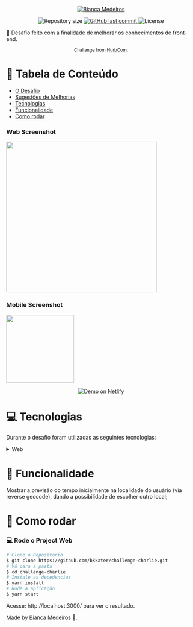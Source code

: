 <p align='center'>
  <a href="https://www.linkedin.com/in/bkkater/" align="center">
      <img alt="Bianca Medeiros" src="https://img.shields.io/badge/-BiancaMedeiros-29B6D1?style=for-the-badge&logo=Linkedin&logoColor=white" />
  </a>
</p>

<p align="center">	
  
  <img alt="Repository size" src="https://img.shields.io/github/repo-size/bkkater/challenge-charlie?color=774DD6&style=for-the-badge">

  <a href="https://github.com/bkkater/challenge-charlie/commits/master">
    <img alt="GitHub last commit" src="https://img.shields.io/github/last-commit/bkkater/challenge-charlie?color=774DD6&style=for-the-badge">
  </a> 
  <img alt="License" src="https://img.shields.io/badge/license-NoLicense-8257E5?style=for-the-badge">
</p>

:rocket: Desafio feito com a finalidade de melhorar os conhecimentos de front-end. 

<div align="center" display="flex" flexDirection="column">
  <sub>Challange from
    <a href="https://github.com/hurbcom">HurbCom</a>.
  </sub>
</div>

# :pushpin: Tabela de Conteúdo

* [O Desafio](#eyes-site-de-demostração) 
* [Sugestões de Melhorias](#eyes-site-de-demostração) 
* [Tecnologias](#computer-tecnologias)
* [Funcionalidade](#rocket-funcionalidade)
* [Como rodar](#construction_worker-como-rodar)

### Web Screenshot
<div style="display: flex; flex-direction: 'row'; align-items: 'center';">
   <img src="./.github/mockup-mac.png" width="400px">
</div>

### Mobile Screenshot
<div style="display: flex; flex-direction: 'row';">
   <img src="./.github/mockup-iphone.png" width="180">
</div>

<p align="center">
  <a href="https://app.netlify.com/" target="_blank">
    <img alt="Demo on Netlify" src="https://res.cloudinary.com/lukemorales/image/upload/v1599785319/readme_logos/demo_on_netlify_umjmch.png">
  </a>
</p>

# :computer: Tecnologias
Durante o desafio foram utilizadas as seguintes tecnologias:

<details>
  <summary>Web</summary>

-   [React](https://pt-br.reactjs.org/)
-   [Typescript](https://www.typescriptlang.org/)
-   [Meteocons](https://www.alessioatzeni.com/meteocons/)
-   [Axios](https://www.npmjs.com/package/axios)
-   [Bing API](https://www.bing.com/HPImageArchive.aspx?format=js&idx=0&n=1&mkt=pt-BR)
-   [OpenWeather API](https://openweathermap.org/api)
-   [OpenCage API](https://opencagedata.com/api)
-   [VS Code](https://code.visualstudio.com/)

</details>

# :rocket: Funcionalidade

Mostrar a previsão do tempo inicialmente na localidade do usuário (via reverse geocode), dando a possibilidade de escolher outro local;

# :construction_worker: Como rodar

### 💻 Rode o Project Web

```bash
# Clone o Repositório
$ git clone https://github.com/bkkater/challenge-charlie.git
# Vá para a pasta
$ cd challenge-charlie
# Instale as depedencias
$ yarn install
# Rode a aplicação
$ yarn start
```
Acesse: http://localhost:3000/ para ver o resultado.

Made by [Bianca Medeiros](https://github.com/bkkater) 🚀.
